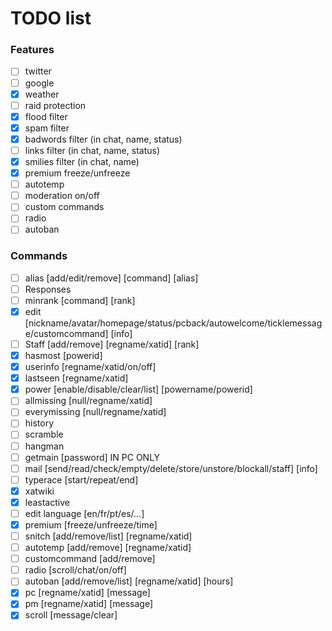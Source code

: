 # TODO list

### Features
* [ ] twitter
* [ ] google
* [x] weather
* [ ] raid protection
* [x] flood filter
* [x] spam filter
* [x] badwords filter (in chat, name, status)
* [ ] links filter (in chat, name, status)
* [x] smilies filter (in chat, name)
* [x] premium freeze/unfreeze
* [ ] autotemp
* [ ] moderation on/off
* [ ] custom commands
* [ ] radio
* [ ] autoban

### Commands
* [ ] alias [add/edit/remove] [command] [alias]
* [ ] Responses
* [ ] minrank [command] [rank]
* [x] edit [nickname/avatar/homepage/status/pcback/autowelcome/ticklemessage/customcommand] [info]
* [ ] Staff [add/remove] [regname/xatid] [rank]
* [x] hasmost [powerid]
* [x] userinfo [regname/xatid/on/off]
* [x] lastseen [regname/xatid]
* [x] power [enable/disable/clear/list] [powername/powerid]
* [ ] allmissing [null/regname/xatid]
* [ ] everymissing [null/regname/xatid]
* [ ] history
* [ ] scramble
* [ ] hangman
* [ ] getmain [password] IN PC ONLY
* [ ] mail [send/read/check/empty/delete/store/unstore/blockall/staff] [info]
* [ ] typerace [start/repeat/end]
* [x] xatwiki
* [x] leastactive
* [ ] edit language [en/fr/pt/es/...]
* [x] premium [freeze/unfreeze/time]
* [ ] snitch [add/remove/list] [regname/xatid]
* [ ] autotemp [add/remove] [regname/xatid]
* [ ] customcommand [add/remove]
* [ ] radio [scroll/chat/on/off]
* [ ] autoban [add/remove/list] [regname/xatid] [hours]
* [x] pc [regname/xatid] [message]
* [x] pm [regname/xatid] [message]
* [x] scroll [message/clear]